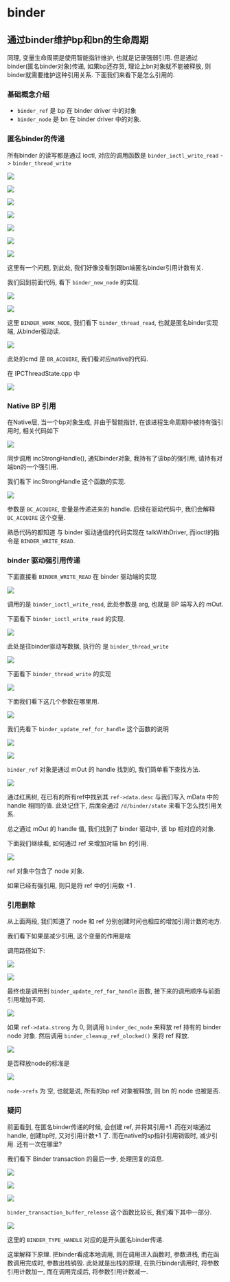 # binder


## 通过binder维护bp和bn的生命周期

同理, 变量生命周期是使用智能指针维护, 也就是记录强弱引用. 但是通过binder(匿名binder对象)传递, 如果bp还存货, 理论上bn对象就不能被释放, 则binder就需要维护这种引用关系.
下面我们来看下是怎么引用的.

### 基础概念介绍

* `binder_ref` 是 bp 在 binder driver 中的对象
* `binder_node` 是 bn 在 binder driver 中的对象.

### 匿名binder的传递

所有binder 的读写都是通过 ioctl, 对应的调用函数是 `binder_ioctl_write_read` -> `binder_thread_write`

![](_v_images/20190224132448914_1564959848.png)

![](_v_images/20190224132649914_523404096.png)

![](_v_images/20190224133223427_1528089282.png)

![](_v_images/20190224133452362_1053809813.png)

![](_v_images/20190224133626060_285008721.png)


![](_v_images/20190224143513432_1506597408.png)


![](_v_images/20190224143702925_1898826414.png)


这里有一个问题, 到此处, 我们好像没看到跟bn端匿名binder引用计数有关.

我们回到前面代码, 看下 `binder_new_node` 的实现.

![](_v_images/20190224143941460_1546795975.png)

![](_v_images/20190224144029128_97938093.png)

这里 `BINDER_WORK_NODE`, 我们看下 `binder_thread_read`, 也就是匿名binder实现端, 从binder驱动读.

![](_v_images/20190224144440959_1454650742.png)

此处的cmd 是 `BR_ACQUIRE`, 我们看对应native的代码.

在 IPCThreadState.cpp 中

![](_v_images/20190224144711042_1662173328.png)



### Native BP 引用

在Native层, 当一个bp对象生成, 并由于智能指针, 在该进程生命周期中被持有强引用时, 相关代码如下

![](_v_images/20190224080206182_487211333.png)

同步调用 incStrongHandle(), 通知binder对象, 我持有了该bp的强引用, 请持有对端bn的一个强引用.

我们看下  incStrongHandle 这个函数的实现.

![](_v_images/20190224080334610_1663480183.png)

参数是 `BC_ACQUIRE`,  变量是传递进来的  handle. 后续在驱动代码中, 我们会解释 `BC_ACQUIRE` 这个变量.

熟悉代码的都知道 与 binder 驱动通信的代码实现在 talkWithDriver, 而ioctl的指令是 `BINDER_WRITE_READ`.

### binder 驱动强引用传递

下面直接看 `BINDER_WRITE_READ` 在 binder 驱动端的实现

![](_v_images/20190224080823808_1665292856.png)

调用的是 `binder_ioctl_write_read`,  此处参数是 arg, 也就是 BP 端写入的 mOut.

下面看下 `binder_ioctl_write_read` 的实现.

![](_v_images/20190224081123565_1574697598.png)

此处是往binder驱动写数据, 执行的 是 `binder_thread_write`

![](_v_images/20190224081213717_30463489.png)

下面看下 `binder_thread_write` 的实现

![](_v_images/20190224081651613_479942230.png)

下面我们看下这几个参数在哪里用.

![](_v_images/20190224081912134_191604984.png)

我们先看下 `binder_update_ref_for_handle` 这个函数的说明

![](_v_images/20190224082133961_2100009643.png)

![](_v_images/20190224082647793_977391176.png)

`binder_ref` 对象是通过 mOut 的 handle 找到的, 我们简单看下查找方法.

![](_v_images/20190224082849214_1753082806.png)

通过红黑树, 在已有的所有ref中找到其 `ref->data.desc` 与我们写入 mData 中的handle 相同的值. 此处记住下, 后面会通过 `/d/binder/state` 来看下怎么找引用关系.

总之通过 mOut  的 handle 值, 我们找到了 binder 驱动中, 该 bp 相对应的对象.

下面我们继续看, 如何通过 ref 来增加对端 bn 的引用.

![](_v_images/20190224084103087_764944345.png)

ref 对象中包含了 node 对象.

如果已经有强引用, 则只是将 ref 中的引用数 +1 . 

### 引用删除

从上面两段, 我们知道了 node 和 ref 分别创建时间也相应的增加引用计数的地方.

我们看下如果是减少引用, 这个变量的作用是啥

调用路径如下:

![](_v_images/20190224152149080_867900796.png)

![](_v_images/20190224095903818_855208303.png)

最终也是调用到 `binder_update_ref_for_handle` 函数, 接下来的调用顺序与前面引用增加不同.

![](_v_images/20190224100156586_973386779.png)

如果 `ref->data.strong` 为 0, 则调用 `binder_dec_node` 来释放 ref 持有的 binder node 对象. 然后调用 `binder_cleanup_ref_olocked()` 来将 ref 释放.

![](_v_images/20190224100418846_522956542.png)

是否释放node的标准是

![](_v_images/20190224100653874_1339368505.png)

`node->refs` 为 空, 也就是说, 所有的bp ref 对象被释放, 则 bn 的 node 也被是否.

### 疑问

前面看到, 在匿名binder传递的时候, 会创建 ref, 并将其引用+1 .而在对端通过handle, 创建bp时, 又对引用计数+1 了. 而在native的sp指针引用销毁时, 减少引用. 还有一次在哪里?

我们看下 Binder transaction 的最后一步, 处理回复的消息.

![](_v_images/20190224153214105_2060548303.png)

![](_v_images/20190224153246534_1929594656.png)

![](_v_images/20190224153338870_1052308342.png)


`binder_transaction_buffer_release` 这个函数比较长, 我们看下其中一部分.

![](_v_images/20190224153734756_948512638.png)

这里的 `BINDER_TYPE_HANDLE` 对应的是开头匿名binder传递.

这里解释下原理. 把binder看成本地调用, 则在调用进入函数时, 参数进栈, 而在函数调用完成时, 参数出栈销毁.
此处就是出栈的原理, 在执行binder调用时, 将参数引用计数加一, 而在调用完成后, 将参数引用计数减一.